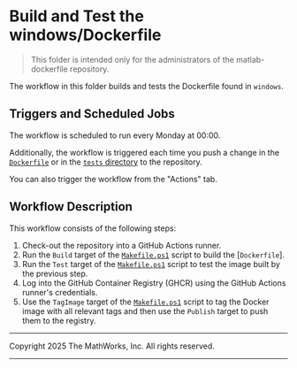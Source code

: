 # Build and Test the windows/Dockerfile

> This folder is intended only for the administrators of the matlab-dockerfile repository.

The workflow in this folder builds and tests the Dockerfile found in `windows`.

## Triggers and Scheduled Jobs

The workflow is scheduled to run every Monday at 00:00.

Additionally, the workflow is triggered each time you push a change in the [`Dockerfile`](../../windows/Dockerfile) or in the [`tests` directory](../../windows/tests) to the repository.

You can also trigger the workflow from the "Actions" tab.

## Workflow Description

This workflow consists of the following steps:

1. Check-out the repository into a GitHub Actions runner.
1. Run the `Build` target of the [`Makefile.ps1`](../../windows/Makefile.ps1) script to build the [`Dockerfile`].
1. Run the `Test` target of the [`Makefile.ps1`](../../windows/Makefile.ps1) script to test the image built by the previous step.
1. Log into the GitHub Container Registry (GHCR) using the GitHub Actions runner's credentials.
1. Use the `TagImage` target of the  [`Makefile.ps1`](../../windows/Makefile.ps1) script to tag the Docker image with all relevant tags and then use the `Publish` target to push them to the registry.
---

Copyright 2025 The MathWorks, Inc. All rights reserved.

---
